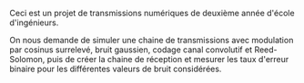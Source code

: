 Ceci est un projet de transmissions numériques de deuxième année d'école d'ingénieurs. 

On nous demande de simuler une chaine de transmissions avec modulation par cosinus surrelevé, bruit gaussien, codage
canal convolutif et Reed-Solomon, puis de créer la chaine de réception et mesurer les taux d'erreur binaire pour les différentes valeurs de bruit considérées.

